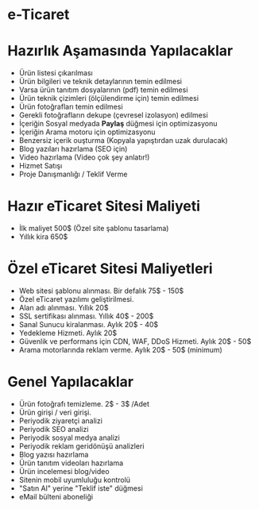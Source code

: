 # e-Ticaret

# Hazırlık Aşamasında Yapılacaklar
- Ürün listesi çıkarılması
- Ürün bilgileri ve teknik detaylarının temin edilmesi
- Varsa ürün tanıtım dosyalarının (pdf) temin edilmesi
- Ürün teknik çizimleri (ölçülendirme için) temin edilmesi
- Ürün fotoğrafları temin edilmesi
- Gerekli fotoğrafların dekupe (çevresel izolasyon) edilmesi
- İçeriğin Sosyal medyada **Paylaş** düğmesi için optimizasyonu
- İçeriğin Arama motoru için optimizasyonu
- Benzersiz içerik ouşturma (Kopyala yapıştırdan uzak durulacak)
- Blog yazıları hazırlama (SEO için)
- Video hazırlama (Video çok şey anlatır!)
- Hizmet Satışı
- Proje Danışmanlığı / Teklif Verme


# Hazır eTicaret Sitesi Maliyeti
- İlk maliyet 500$ (Özel site şablonu tasarlama)
- Yıllık kira 650$


# Özel eTicaret Sitesi Maliyetleri
- Web sitesi şablonu alınması. Bir defalık 75$ - 150$
- Özel eTicaret yazılımı geliştirilmesi. 
- Alan adı alınması. Yıllık 20$
- SSL sertifikası alınması. Yıllık 40$ - 200$
- Sanal Sunucu kiralanması. Aylık 20$ - 40$
- Yedekleme Hizmeti. Aylık 20$
- Güvenlik ve performans için CDN, WAF, DDoS Hizmeti. Aylık 20$ - 50$
- Arama motorlarında reklam verme. Aylık 20$ - 50$ (minimum)


# Genel Yapılacaklar
- Ürün fotoğrafı temizleme. 2$ - 3$ /Adet
- Ürün girişi / veri girişi.
- Periyodik ziyaretçi analizi
- Periyodik SEO analizi
- Periyodik sosyal medya analizi
- Periyodik reklam geridönüşü analizleri
- Blog yazısı hazırlama
- Ürün tanıtım videoları hazırlama
- Ürün incelemesi blog/video
- Sitenin mobil uyumluluğu kontrolü
- "Satın Al" yerine "Teklif iste" düğmesi
- eMail bülteni aboneliği


